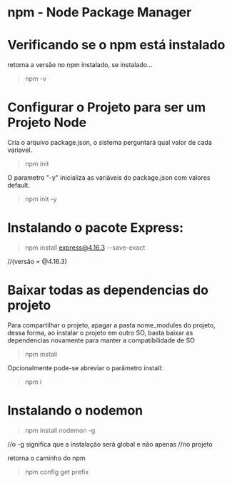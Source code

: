 # npm - Node Package Manager


Verificando se o npm está instalado
==============================================
retorna a versão no npm instalado, se instalado...

>npm -v 


Configurar o Projeto para ser um Projeto Node
===============================================
Cria o arquivo package.json, o sistema perguntará qual valor de cada variavel. 

>npm init   

O parametro "-y" inicializa as variáveis do package.json com valores default. 

>npm init -y 


Instalando o pacote Express:
=============================================== 
>npm install express@4.16.3 --save-exact

//(versão = @4.16.3)


Baixar todas as dependencias do projeto
===============================================
Para compartilhar o projeto, apagar a pasta nome_modules do projeto,
dessa forma, ao instalar o projeto em outro SO, basta baixar as 
dependencias novamente para manter a compatibilidade de SO

>npm install 

Opcionalmente pode-se abreviar o parâmetro install: 

>npm i

Instalando o nodemon
===============================================

>npm install nodemon -g 

//o -g significa que a instalação será global e não apenas 
//no projeto 

retorna o caminho do npm 
>npm  config get prefix 

